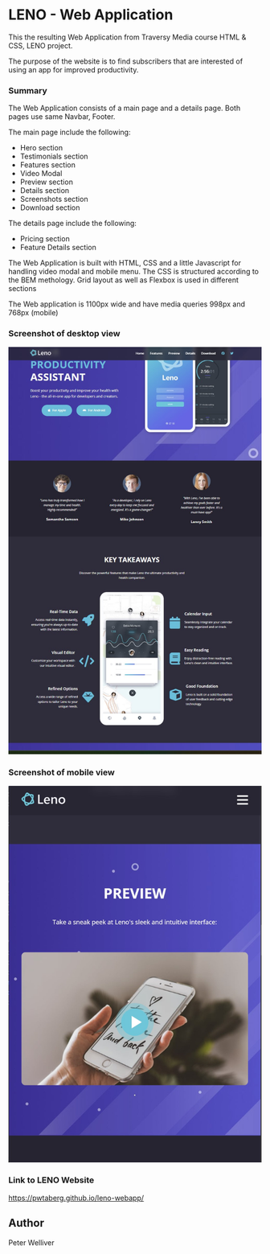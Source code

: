 # LENO - Web Application

This the resulting Web Application from Traversy Media course HTML & CSS, LENO project.

The purpose of the website is to find subscribers that are interested of using an app for improved productivity.

### Summary

The Web Application consists of a main page and a details page.
Both pages use same Navbar, Footer.

The main page include the following:

- Hero section
- Testimonials section
- Features section
- Video Modal
- Preview section
- Details section
- Screenshots section
- Download section

The details page include the following:

- Pricing section
- Feature Details section

The Web Application is built with HTML, CSS and a little Javascript for handling video modal and mobile menu. The CSS is structured according to the BEM methology. Grid layout as well as Flexbox is used in different sections

The Web application is 1100px wide and have media queries 998px and 768px (mobile)

### Screenshot of desktop view

![](./images/screenshot-desktop.jpg)

### Screenshot of mobile view

![](./images/screenshot-mobile.jpg)

### Link to LENO Website

https://pwtaberg.github.io/leno-webapp/

## Author

Peter Welliver
